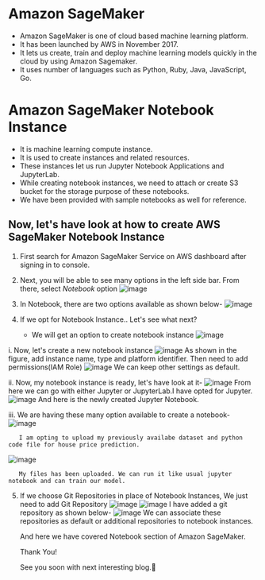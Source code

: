 # Amazon SageMaker

- Amazon SageMaker is one of cloud based machine learning platform.
- It has been launched by AWS in November 2017.
- It lets us create, train and deploy machine learning models quickly in the cloud by using Amazon Sagemaker.
- It uses number of languages such as Python, Ruby, Java, JavaScript, Go.

# Amazon SageMaker Notebook Instance

- It is machine learning compute instance.
- It is used to create instances and related resources.
- These instances let us run Jupyter Notebook Applications and JupyterLab.
- While creating notebook instances, we need to attach or create S3 bucket for the storage purpose of these notebooks.
- We have been provided with sample notebooks as well for reference.

## Now, let's have look at how to create AWS SageMaker Notebook Instance

1. First search for Amazon SageMaker Service on AWS dashboard after signing in to console.

2. Next, you will be able to see many options in the left side bar.
   From there, select *Notebook* option
   ![image](https://user-images.githubusercontent.com/66831307/229079382-a1111715-ca7e-44df-9916-27c5cc42e3f1.png)

3. In Notebook, there are two options available as shown below-
   ![image](https://user-images.githubusercontent.com/66831307/229079663-4a0126d3-9e3a-4c45-8cfe-de47278cf7b7.png)
   
4. If we opt for Notebook Instance.. Let's see what next?
   - We will get an option to create notebook instance
     ![image](https://user-images.githubusercontent.com/66831307/229080730-5ec8d914-3059-4a60-96e6-9a288d1ebe51.png)

  i. Now, let's create a new notebook instance
     ![image](https://user-images.githubusercontent.com/66831307/229081083-28e753c7-f563-4485-be7d-55d062e85630.png)
     As shown in the figure, add instance name, type and platform identifier.
     Then need to add permissions(IAM Role)
     ![image](https://user-images.githubusercontent.com/66831307/229082142-cdb0c64f-6a43-45a2-bfbd-89104badf78c.png)
     We can keep other settings as default.
     
  ii. Now, my notebook instance is ready, let's have look at it-
      ![image](https://user-images.githubusercontent.com/66831307/229082952-2f32471f-a0e4-43ca-9f9b-0ce4664efd63.png)
      From here we can go with either Jupyter or JupyterLab.I have opted for Jupyter.
      ![image](https://user-images.githubusercontent.com/66831307/229083571-1289c28c-80fb-4f92-b094-382d93542921.png)
      And here is the newly created Jupyter Notebook.
      
  iii. We are having these many option available to create a notebook-
       ![image](https://user-images.githubusercontent.com/66831307/229084139-a9679b21-42c8-40ff-95ad-0d47db486e2b.png)
       
       I am opting to upload my previously availabe dataset and python code file for house price prediction.
       
  ![image](https://user-images.githubusercontent.com/66831307/229089772-5822af2b-ccf6-4e45-864c-3222c0125790.png)

       My files has been uploaded. We can run it like usual jupyter notebook and can train our model.
       
 5. If we choose Git Repositories in place of Notebook Instances,
    We just need to add Git Repository
    ![image](https://user-images.githubusercontent.com/66831307/229086200-2b206040-848e-490c-b5e4-26a1e42a2f4e.png)
    ![image](https://user-images.githubusercontent.com/66831307/229086542-871bb7b9-07bd-421a-bc32-1700964ff427.png)
    I have added a git repository as shown below-
    ![image](https://user-images.githubusercontent.com/66831307/229087837-3036a0a6-3bb9-4c43-9126-83459a497e7c.png)
    We can associate these repositories as default or additional repositories to notebook instances.
    
    And here we have covered Notebook section of Amazon SageMaker.
    
    Thank You!
    
    See you soon with next interesting blog.👋







     

